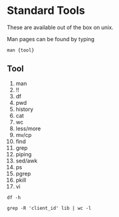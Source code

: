 # Standard Tools

These are available out of the box on unix.

Man pages can be found by typing

```
man {tool}
```

## Tool

1. man
2. !!
3. df
4. pwd
5. history
6. cat
7. wc
8. less/more
9. mv/cp
10. find
11. grep
12. piping
13. sed/awk
14. ps
15. pgrep
16. pkill
17. vi

```
df -h
```

```
grep -R 'client_id' lib | wc -l
```
